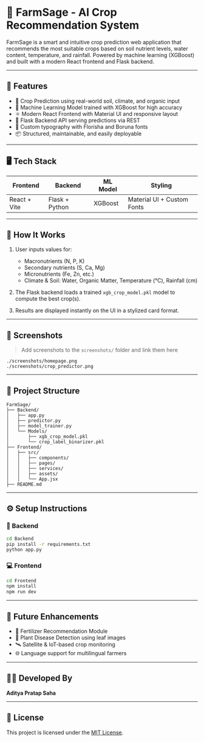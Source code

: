 # 🌾 FarmSage - AI Crop Recommendation System

FarmSage is a smart and intuitive crop prediction web application that recommends the most suitable crops based on soil nutrient levels, water content, temperature, and rainfall. Powered by machine learning (XGBoost) and built with a modern React frontend and Flask backend.

---

## 🚀 Features

- 🌿 Crop Prediction using real-world soil, climate, and organic input
- 🧠 Machine Learning Model trained with XGBoost for high accuracy
- ⚛️ Modern React Frontend with Material UI and responsive layout
- 🐍 Flask Backend API serving predictions via REST
- 🎨 Custom typography with Florisha and Boruna fonts
- 📦 Structured, maintainable, and easily deployable

---

## 🖥️ Tech Stack

| Frontend        | Backend        | ML Model     | Styling       |
|----------------|----------------|--------------|----------------|
| React + Vite   | Flask + Python | XGBoost      | Material UI + Custom Fonts |

---

## 🧪 How It Works

1. User inputs values for:
   - Macronutrients (N, P, K)
   - Secondary nutrients (S, Ca, Mg)
   - Micronutrients (Fe, Zn, etc.)
   - Climate & Soil: Water, Organic Matter, Temperature (°C), Rainfall (cm)

2. The Flask backend loads a trained `xgb_crop_model.pkl` model to compute the best crop(s).

3. Results are displayed instantly on the UI in a stylized card format.

---

## 📸 Screenshots

> Add screenshots to the `screenshots/` folder and link them here

```
./screenshots/homepage.png
./screenshots/crop_predictor.png
```

---

## 📁 Project Structure

```
FarmSage/
├── Backend/
│   ├── app.py
│   ├── predictor.py
│   ├── model_trainer.py
│   └── Models/
│       ├── xgb_crop_model.pkl
│       └── crop_label_binarizer.pkl
├── Frontend/
│   ├── src/
│   │   ├── components/
│   │   ├── pages/
│   │   ├── services/
│   │   ├── assets/
│   │   └── App.jsx
├── README.md
```

---

## ⚙️ Setup Instructions

### 🔌 Backend

```bash
cd Backend
pip install -r requirements.txt
python app.py
```

### 💻 Frontend

```bash
cd Frontend
npm install
npm run dev
```

---

## 🧠 Future Enhancements

- 🌾 Fertilizer Recommendation Module
- 🐛 Plant Disease Detection using leaf images
- 🛰️ Satellite & IoT-based crop monitoring
- 🌐 Language support for multilingual farmers

---

## 👨‍💻 Developed By

**Aditya Pratap Saha**

---

## 📜 License

This project is licensed under the [MIT License](LICENSE).
```
